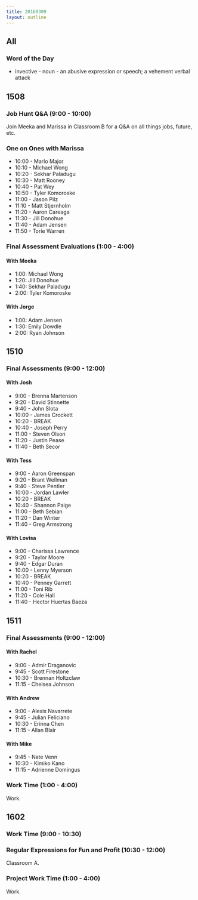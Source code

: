 ```yaml
---
title: 20160309
layout: outline
---
```


## All

### Word of the Day

* invective - noun - an abusive expression or speech; a vehement verbal
attack

## 1508

### Job Hunt Q&A (9:00 - 10:00)

Join Meeka and Marissa in Classroom B for a Q&A on all things jobs, future, etc.

### One on Ones with Marissa

* 10:00 - Marlo Major
* 10:10 - Michael Wong
* 10:20 - Sekhar Paladugu
* 10:30 - Matt Rooney
* 10:40 - Pat Wey
* 10:50 - Tyler Komoroske
* 11:00 - Jason Pilz
* 11:10 - Matt Stjernholm
* 11:20 - Aaron Careaga
* 11:30 - Jill Donohue
* 11:40 - Adam Jensen
* 11:50 - Torie Warren

### Final Assessment Evaluations (1:00 - 4:00)

#### With Meeka

* 1:00: Michael Wong
* 1:20: Jill Donohue
* 1:40: Sekhar Paladugu
* 2:00: Tyler Komoroske

#### With Jorge

* 1:00: Adam Jensen
* 1:30: Emily Dowdle
* 2:00: Ryan Johnson

## 1510

### Final Assessments (9:00 - 12:00)

#### With Josh
* 9:00 - Brenna Martenson
* 9:20 - David Stinnette
* 9:40 - John Slota
* 10:00 - James Crockett
* 10:20 - BREAK
* 10:40 - Joseph Perry
* 11:00 - Steven Olson
* 11:20 - Justin Pease
* 11:40 - Beth Secor

#### With Tess
* 9:00 - Aaron Greenspan
* 9:20 - Brant Wellman
* 9:40 - Steve Pentler
* 10:00 - Jordan Lawler
* 10:20 - BREAK
* 10:40 - Shannon Paige
* 11:00 - Beth Sebian
* 11:20 - Dan Winter
* 11:40 - Greg Armstrong

#### With Lovisa
* 9:00 - Charissa Lawrence
* 9:20 - Taylor Moore
* 9:40 - Edgar Duran
* 10:00 - Lenny Myerson
* 10:20 - BREAK
* 10:40 - Penney Garrett
* 11:00 - Toni Rib
* 11:20 - Cole Hall
* 11:40 - Hector Huertas Baeza


## 1511

### Final Assessments (9:00 - 12:00)

#### With Rachel

* 9:00 - Admir Draganovic
* 9:45 - Scott Firestone
* 10:30 - Brennan Holtzclaw
* 11:15 - Chelsea Johnson

#### With Andrew

* 9:00 - Alexis Navarrete
* 9:45 - Julian Feliciano
* 10:30 - Erinna Chen
* 11:15 - Allan Blair

#### With Mike

* 9:45 - Nate Venn
* 10:30 - Kimiko Kano
* 11:15 - Adrienne Domingus

### Work Time (1:00 - 4:00)

Work.


## 1602

### Work Time (9:00 - 10:30)

### Regular Expressions for Fun and Profit (10:30 - 12:00)

Classroom A.

### Project Work Time (1:00 - 4:00)

Work.
